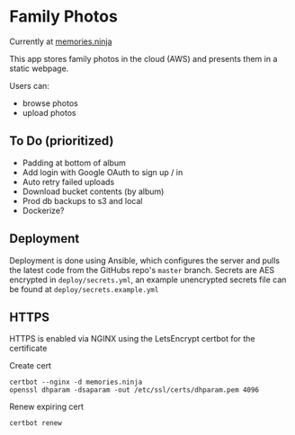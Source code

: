 # Family Photos

Currently at [memories.ninja](https://memories.ninja)

This app stores family photos in the cloud (AWS) and presents them in a static webpage.

Users can:

* browse photos
* upload photos


## To Do (prioritized)

* Padding at bottom of album
* Add login with Google OAuth to sign up / in
* Auto retry failed uploads
* Download bucket contents (by album)
* Prod db backups to s3 and local
* Dockerize?

## Deployment

Deployment is done using Ansible, which configures the server and pulls the latest code from the GitHubs repo's `master` branch. Secrets are AES encrypted in `deploy/secrets.yml`, an example unencrypted secrets file can be found at `deploy/secrets.example.yml`


## HTTPS

HTTPS is enabled via NGINX using the LetsEncrypt certbot for the certificate

Create cert

    certbot --nginx -d memories.ninja
    openssl dhparam -dsaparam -out /etc/ssl/certs/dhparam.pem 4096

Renew expiring cert

    certbot renew
